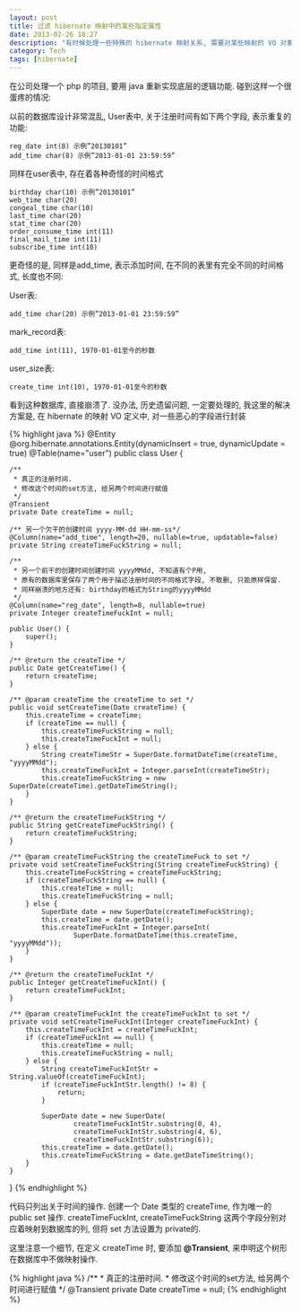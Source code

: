 ```yaml
---
layout: post
title: 过滤 hibernate 映射中的某些指定属性
date: 2013-02-26 18:27
description: "有时候处理一些特殊的 hibernate 映射关系, 需要对某些映射的 VO 对象中过滤一些数据库中并不存在的属性."
category: Tech
tags: [hibernate]
---
```

在公司处理一个 php 的项目, 要用 java 重新实现底层的逻辑功能. 碰到这样一个很蛋疼的情况:

以前的数据库设计非常混乱, User表中, 关于注册时间有如下两个字段, 表示重复的功能:

    reg_date int(8) 示例”20130101”
    add_time char(8) 示例”2013-01-01 23:59:59”

同样在user表中, 存在着各种奇怪的时间格式

    birthday char(10) 示例”20130101”
    web_time char(20)
    congeal_time char(10)
    last_time char(20)
    stat_time char(20)
    order_consume_time int(11)
    final_mail_time int(11)
    subscribe_time int(10)
 
更奇怪的是, 同样是add_time, 表示添加时间, 在不同的表里有完全不同的时间格式, 长度也不同:

User表:

    add_time char(20) 示例”2013-01-01 23:59:59”
     
mark_record表:

    add_time int(11), 1970-01-01至今的秒数
 
user_size表:

    create_time int(10), 1970-01-01至今的秒数

看到这种数据库, 直接崩溃了. 没办法, 历史遗留问题, 一定要处理的, 我这里的解决方案是, 在 hibernate 的映射 VO 定义中, 对一些恶心的字段进行封装

{% highlight java %}
@Entity
@org.hibernate.annotations.Entity(dynamicInsert = true, dynamicUpdate = true)
@Table(name="user")
public class User {

    /** 
     * 真正的注册时间.
     * 修改这个时间的set方法, 给另两个时间进行赋值
     */
    @Transient
    private Date createTime = null;
    
    /** 另一个欠干的创建时间 yyyy-MM-dd HH-mm-ss*/
    @Column(name="add_time", length=20, nullable=true, updatable=false)
    private String createTimeFuckString = null;
    
    /**
     * 另一个前干的创建时间创建时间 yyyyMMdd, 不知道有个P用, 
     * 原有的数据库里保存了两个用于描述注册时间的不同格式字段, 不敢删, 只能原样保留.
     * 同样崩溃的地方还有: birthday的格式为String的yyyyMMdd
     */
    @Column(name="reg_date", length=8, nullable=true)
    private Integer createTimeFuckInt = null;
    
    public User() {
        super();
    }

    /** @return the createTime */
    public Date getCreateTime() {
        return createTime;
    }
    
    /** @param createTime the createTime to set */
    public void setCreateTime(Date createTime) {
        this.createTime = createTime;
        if (createTime == null) {
            this.createTimeFuckString = null;
            this.createTimeFuckInt = null;
        } else {
            String createTimeStr = SuperDate.formatDateTime(createTime, "yyyyMMdd");
            this.createTimeFuckInt = Integer.parseInt(createTimeStr);
            this.createTimeFuckString = new SuperDate(createTime).getDateTimeString();
        }
    }

    /** @return the createTimeFuckString */
    public String getCreateTimeFuckString() {
        return createTimeFuckString;
    }

    /** @param createTimeFuckString the createTimeFuck to set */
    private void setCreateTimeFuckString(String createTimeFuckString) {
        this.createTimeFuckString = createTimeFuckString;
        if (createTimeFuckString == null) {
            this.createTime = null;
            this.createTimeFuckString = null;
        } else {
            SuperDate date = new SuperDate(createTimeFuckString);
            this.createTime = date.getDate();
            this.createTimeFuckInt = Integer.parseInt(
                    SuperDate.formatDateTime(this.createTime, "yyyyMMdd"));
        }
    }

    /** @return the createTimeFuckInt */
    public Integer getCreateTimeFuckInt() {
        return createTimeFuckInt;
    }

    /** @param createTimeFuckInt the createTimeFuckInt to set */
    private void setCreateTimeFuckInt(Integer createTimeFuckInt) {
        this.createTimeFuckInt = createTimeFuckInt;
        if (createTimeFuckInt == null) {
            this.createTime = null;
            this.createTimeFuckString = null;
        } else {
            String createTimeFuckIntStr = String.valueOf(createTimeFuckInt);
            if (createTimeFuckIntStr.length() != 8) {
                return;
            }
            
            SuperDate date = new SuperDate(
                    createTimeFuckIntStr.substring(0, 4),
                    createTimeFuckIntStr.substring(4, 6),
                    createTimeFuckIntStr.substring(6));
            this.createTime = date.getDate();
            this.createTimeFuckString = date.getDateTimeString();
        }
    }
}
{% endhighlight %}

代码只列出关于时间的操作. 创建一个 Date 类型的 createTime, 作为唯一的 public set 操作. createTimeFuckInt, createTimeFuckString 这两个字段分别对应着映射到数据库的列, 但将 set 方法设置为 private的.

这里注意一个细节, 在定义 createTime 时, 要添加 **@Transient**, 来申明这个树形在数据库中不做映射操作.

{% highlight java %}
    /** 
     * 真正的注册时间.
     * 修改这个时间的set方法, 给另两个时间进行赋值
     */
    @Transient
    private Date createTime = null;
{% endhighlight %}
